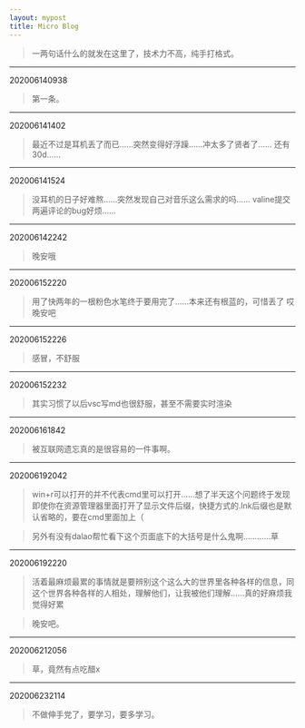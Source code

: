 ```yaml
---
layout: mypost
title: Micro Blog
---
```


> 一两句话什么的就发在这里了，技术力不高，纯手打格式。
---
202006140938

> 第一条。

---

202006141402

> 最近不过是耳机丢了而已……突然变得好浮躁……冲太多了贤者了……
> 还有30d……

---

202006141524

> 没耳机的日子好难熬……突然发现自己对音乐这么需求的吗……
> valine提交两遍评论的bug好烦……

---

202006142242

> 晚安哦

---

202006152220

> 用了快两年的一根粉色水笔终于要用完了……本来还有根蓝的，可惜丢了
> 哎
> 晚安吧

---

202006152226

> 感冒，不舒服

---

202006152232

> 其实习惯了以后vsc写md也很舒服，甚至不需要实时渲染

---

202006161842

> 被互联网遗忘真的是很容易的一件事啊。

---

202006192042

> win+r可以打开的并不代表cmd里可以打开……想了半天这个问题终于发现即使你在资源管理器里面打开了显示文件后缀，快捷方式的.lnk后缀也是默认省略的，要在cmd里面加上（

> 另外有没有dalao帮忙看下这个页面底下的大括号是什么鬼啊…………草

---

202006192220

> 活着最麻烦最累的事情就是要辨别这个这么大的世界里各种各样的信息，同这个世界各种各样的人相处，理解他们，让我被他们理解……真的好麻烦我觉得好累

> 晚安吧。

---

202006212056

> 草，竟然有点吃醋x

---

202006232114

> 不做伸手党了，要学习，要多学习。

